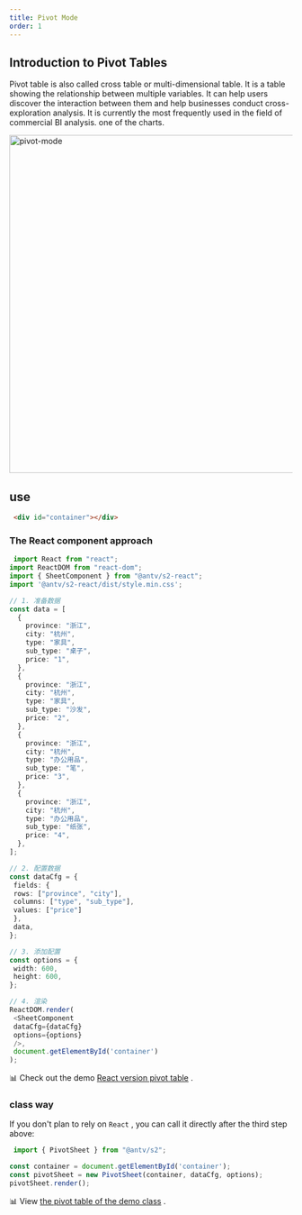 ```yaml
---
title: Pivot Mode
order: 1
---
```


## Introduction to Pivot Tables

Pivot table is also called cross table or multi-dimensional table. It is a table showing the relationship between multiple variables. It can help users discover the interaction between them and help businesses conduct cross-exploration analysis. It is currently the most frequently used in the field of commercial BI analysis. one of the charts.

<img data-mdast="html" alt="pivot-mode" src="https://gw.alipayobjects.com/mdn/rms_56cbb2/afts/img/A*swH5TodvsMwAAAAAAAAAAAAAARQnAQ" width="600">

## use

```html
 <div id="container"></div>
```

### The React component approach

```typescript
 import React from "react";
import ReactDOM from "react-dom";
import { SheetComponent } from "@antv/s2-react";
import '@antv/s2-react/dist/style.min.css';

// 1. 准备数据
const data = [
  {
    province: "浙江",
    city: "杭州",
    type: "家具",
    sub_type: "桌子",
    price: "1",
  },
  {
    province: "浙江",
    city: "杭州",
    type: "家具",
    sub_type: "沙发",
    price: "2",
  },
  {
    province: "浙江",
    city: "杭州",
    type: "办公用品",
    sub_type: "笔",
    price: "3",
  },
  {
    province: "浙江",
    city: "杭州",
    type: "办公用品",
    sub_type: "纸张",
    price: "4",
  },
];

// 2. 配置数据
const dataCfg = {
 fields: {
 rows: ["province", "city"],
 columns: ["type", "sub_type"],
 values: ["price"]
 },
 data,
};

// 3. 添加配置
const options = {
 width: 600,
 height: 600,
};

// 4. 渲染
ReactDOM.render(
 <SheetComponent
 dataCfg={dataCfg}
 options={options}
 />,
 document.getElementById('container')
);
```

​📊 Check out the demo [React version pivot table](/zh/examples/react-component/sheet#pivot) .

### class way

If you don't plan to rely on `React` , you can call it directly after the third step above:

```ts
 import { PivotSheet } from "@antv/s2";

const container = document.getElementById('container');
const pivotSheet = new PivotSheet(container, dataCfg, options);
pivotSheet.render();
```

​📊 View [the pivot table of the demo class](/zh/examples/basic/pivot#grid) .
